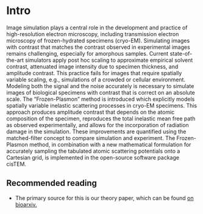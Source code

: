 Intro
============================

Image simulation plays a central role in the development and practice of high-resolution electron microscopy, including transmission electron microscopy of frozen-hydrated specimens (cryo-EM). Simulating images with contrast that matches the contrast observed in experimental images remains challenging, especially for amorphous samples. Current state-of-the-art simulators apply post hoc scaling to approximate empirical solvent contrast, attenuated image intensity due to specimen thickness, and amplitude contrast. This practice fails for images that require spatially variable scaling, e.g., simulations of a crowded or cellular environment. Modeling both the signal and the noise accurately is necessary to simulate images of biological specimens with contrast that is correct on an absolute scale. The “Frozen-Plasmon” method is introduced which explicitly models spatially variable inelastic scattering processes in cryo-EM specimens. This approach produces amplitude contrast that depends on the atomic composition of the specimen, reproduces the total inelastic mean free path as observed experimentally, and allows for the incorporation of radiation damage in the simulation. These improvements are quantified using the matched-filter concept to compare simulation and experiment. The Frozen-Plasmon method, in combination with a new mathematical formulation for accurately sampling the tabulated atomic scattering potentials onto a Cartesian grid, is implemented in the open-source software package cisTEM. 

## Recommended reading

* The primary source for this is our theory paper, which can be found [on bioarxiv.](https://www.biorxiv.org/content/10.1101/2021.02.19.431636v1)


